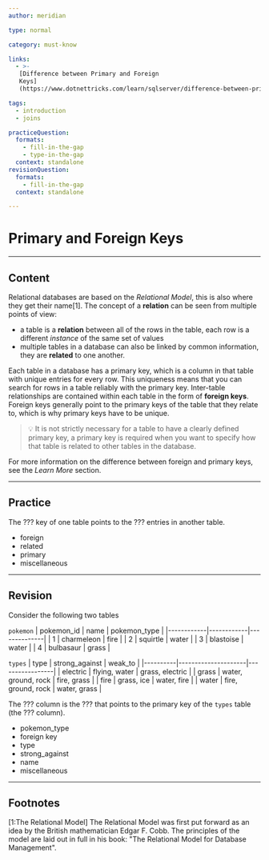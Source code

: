 ```yaml
---
author: meridian

type: normal

category: must-know

links: 
  - >-
   [Difference between Primary and Foreign 
   Keys]
   (https://www.dotnettricks.com/learn/sqlserver/difference-between-primary-key-and-foreign-key){article}

tags:
  - introduction
  - joins

practiceQuestion:
  formats:
    - fill-in-the-gap
    - type-in-the-gap
  context: standalone
revisionQuestion:
  formats:
    - fill-in-the-gap
  context: standalone

---
```


# Primary and Foreign Keys

---

## Content

Relational databases are based on the *Relational Model*, this is also where they get their name[1]. The concept of a **relation** can be seen from multiple points of view:
- a table is a **relation** between all of the rows in the table, each row is a different *instance* of the same set of values
- multiple tables in a database can also be linked by common information, they are **related** to one another.

Each table in a database has a primary key, which is a column in that table with unique entries for every row. This uniqueness means that you can search for rows in a table reliably with the primary key. Inter-table relationships are contained within each table in the form of **foreign keys**. Foreign keys generally point to the primary keys of the table that they relate to, which is why primary keys have to be unique.

> 💡 It is not strictly necessary for a table to have a clearly defined primary key, a primary key is required when you want to specify how that table is related to other tables in the database.

For more information on the difference between foreign and primary keys, see the *Learn More* section.

--- 

## Practice

The ??? key of one table points to the ??? entries in another table. 

- foreign
- related
- primary
- miscellaneous

---

## Revision

Consider the following two tables

`pokemon`
| pokemon_id | name       | pokemon_type |
|------------|------------|--------------|
| 1          | charmeleon | fire         |
| 2          | squirtle   | water        |
| 3          | blastoise  | water        |
| 4          | bulbasaur  | grass        |

`types`
| type     | strong_against      | weak_to         |
|----------|---------------------|-----------------|
| electric | flying, water       | grass, electric |
| grass    | water, ground, rock | fire, grass     |
| fire     | grass, ice          | water, fire     |
| water    | fire, ground, rock  | water, grass    |

The ??? column is the ??? that points to the primary key of the `types` table (the ??? column).

- pokemon_type
- foreign key
- type
- strong_against
- name
- miscellaneous

---

## Footnotes

[1:The Relational Model]
The Relational Model was first put forward as an idea by the British mathematician Edgar F. Cobb. The principles of the model are laid out in full in his book: "The Relational Model for Database Management". 